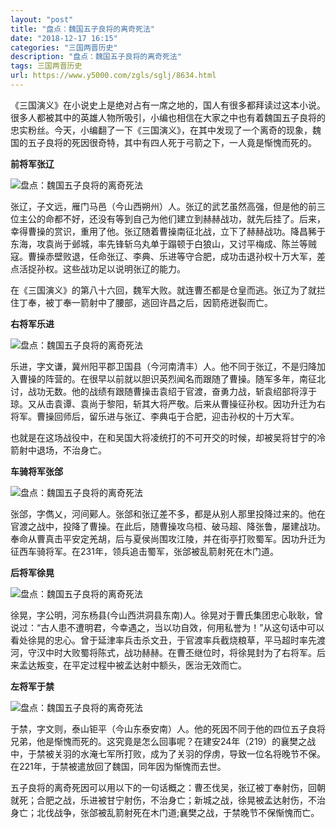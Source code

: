 ```yaml
---
layout: "post"
title: "盘点：魏国五子良将的离奇死法"
date: "2018-12-17 16:15"
categories: "三国两晋历史"
description: "盘点：魏国五子良将的离奇死法"
tags: 三国两晋历史
url: https://www.y5000.com/zgls/sglj/8634.html
---
```






《三国演义》在小说史上是绝对占有一席之地的，国人有很多都拜读过这本小说。很多人都被其中的英雄人物所吸引，小编也相信在大家之中也有着魏国五子良将的忠实粉丝。今天，小编翻了一下《三国演义》，在其中发现了一个离奇的现象，魏国的五子良将的死因很奇特，其中有四人死于弓箭之下，一人竟是惭愧而死的。

**前将军张辽**

![盘点：魏国五子良将的离奇死法](/uploads/allimg/161228/6-16122Q54243R4.JPG)

张辽，子文远，雁门马邑（今山西朔州）人。张辽的武艺虽然高强，但是他的前三位主公的命都不好，还没有等到自己为他们建立到赫赫战功，就先后挂了。后来，幸得曹操的赏识，重用了他。张辽随着曹操南征北战，立下了赫赫战功。降昌豨于东海，攻袁尚于邺城，率先锋斩乌丸单于蹋顿于白狼山，又讨平梅成、陈兰等贼寇。曹操赤壁败退，任命张辽、李典、乐进等守合肥，成功击退孙权十万大军，差点活捉孙权。这些战功足以说明张辽的能力。

在《三国演义》的第八十六回，魏军大败。就连曹丕都是仓皇而逃。张辽为了就拦住丁奉，被丁奉一箭射中了腰部，逃回许昌之后，因箭疮迸裂而亡。

**右将军乐进**

![盘点：魏国五子良将的离奇死法](/uploads/allimg/161228/6-16122Q5434c55.JPG)

乐进，字文谦，冀州阳平郡卫国县（今河南清丰）人。他不同于张辽，不是归降加入曹操的阵营的。在很早以前就以胆识英烈闻名而跟随了曹操。随军多年，南征北讨，战功无数。他的战绩有跟随曹操击袁绍于官渡，奋勇力战，斩袁绍部将淳于琼。又从击袁谭、袁尚于黎阳，斩其大将严敬。后来从曹操征孙权。因功升迁为右将军。曹操回师后，留乐进与张辽、李典屯于合肥，迎击孙权的十万大军。

也就是在这场战役中，在和吴国大将凌统打的不可开交的时候，却被吴将甘宁的冷箭射中退场，不治身亡。

**车骑将军张郃**

![盘点：魏国五子良将的离奇死法](/uploads/allimg/161228/6-16122Q5442R02.JPG)

张郃，字儁乂，河间鄚人。张郃和张辽差不多，都是从别人那里投降过来的。他在官渡之战中，投降了曹操。在此后，随曹操攻乌桓、破马超、降张鲁，屡建战功。奉命从曹真击平安定羌胡，后与夏侯尚围攻江陵，并在街亭打败蜀军。因功升迁为征西车骑将军。在231年，领兵追击蜀军，张郃被乱箭射死在木门道。

**后将军徐晃**

![盘点：魏国五子良将的离奇死法](/uploads/allimg/161228/6-16122Q54513127.JPG)

徐晃，字公明，河东杨县(今山西洪洞县东南)人。徐晃对于曹氏集团忠心耿耿，曾说过：“古人患不遭明君，今幸遇之，当以功自效，何用私誉为！”从这句话中可以看处徐晃的忠心。曾于延津率兵击杀文丑，于官渡率兵截烧粮草，平马超时率先渡河，守汉中时大败蜀将陈式，战功赫赫。在曹丕继位时，将徐晃封为了右将军。后来孟达叛变，在平定过程中被孟达射中额头，医治无效而亡。

**左将军于禁**

![盘点：魏国五子良将的离奇死法](/uploads/allimg/161228/6-16122Q545423B.JPG)

于禁，字文则，泰山钜平（今山东泰安南）人。他的死因不同于他的四位五子良将兄弟，他是惭愧而死的。这究竟是怎么回事呢？在建安24年（219）的襄樊之战中，于禁被关羽的水淹七军所打败，成为了关羽的俘虏，导致一位名将晚节不保。在221年，于禁被遣放回了魏国，同年因为惭愧而去世。

五子良将的离奇死因可以用以下的一句话概之：曹丕伐吴，张辽被丁奉射伤，回朝就死；合肥之战，乐进被甘宁射伤，不治身亡；新城之战，徐晃被孟达射伤，不治身亡；北伐战争，张郃被乱箭射死在木门道;襄樊之战，于禁晚节不保惭愧而亡。
